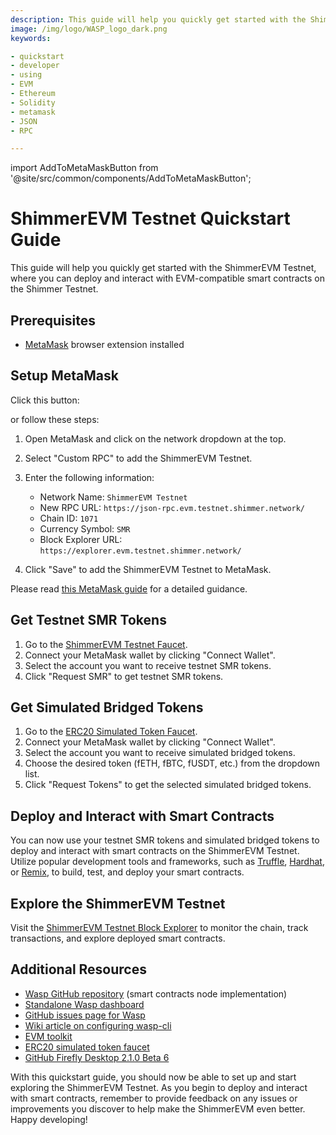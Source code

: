 ```yaml
---
description: This guide will help you quickly get started with the ShimmerEVM Testnet
image: /img/logo/WASP_logo_dark.png
keywords:

- quickstart
- developer
- using
- EVM
- Ethereum
- Solidity
- metamask
- JSON
- RPC

---
```


import AddToMetaMaskButton from '@site/src/common/components/AddToMetaMaskButton';

# ShimmerEVM Testnet Quickstart Guide

This guide will help you quickly get started with the ShimmerEVM Testnet, where you can deploy and interact with EVM-compatible smart contracts on the Shimmer Testnet.

Prerequisites
-------------
*   [MetaMask](https://metamask.io/) browser extension installed

Setup MetaMask
--------------

Click this button:

<AddToMetaMaskButton />

or follow these steps:

1.  Open MetaMask and click on the network dropdown at the top.
2.  Select "Custom RPC" to add the ShimmerEVM Testnet.
3.  Enter the following information:
    
    *   Network Name: `ShimmerEVM Testnet`
    *   New RPC URL: `https://json-rpc.evm.testnet.shimmer.network/`
    *   Chain ID: `1071`
    *   Currency Symbol: `SMR`
    *   Block Explorer URL: `https://explorer.evm.testnet.shimmer.network/`
4.  Click "Save" to add the ShimmerEVM Testnet to MetaMask.

Please read [this MetaMask guide](https://wiki.iota.org/shimmer/smart-contracts/guide/evm/tooling/#metamask) for a detailed guidance.

Get Testnet SMR Tokens
----------------------

1.  Go to the [ShimmerEVM Testnet Faucet](https://faucet.evm.testnet.shimmer.network/).
2.  Connect your MetaMask wallet by clicking "Connect Wallet".
3.  Select the account you want to receive testnet SMR tokens.
4.  Click "Request SMR" to get testnet SMR tokens.

Get Simulated Bridged Tokens
----------------------------

1. Go to the [ERC20 Simulated Token Faucet](https://erc20-faucet.evm.testnet.shimmer.network/). 
2. Connect your MetaMask wallet by clicking "Connect Wallet".
3. Select the account you want to receive simulated bridged tokens.
4. Choose the desired token (fETH, fBTC, fUSDT, etc.) from the dropdown list.
5. Click "Request Tokens" to get the selected simulated bridged tokens.

Deploy and Interact with Smart Contracts
----------------------------------------

You can now use your testnet SMR tokens and simulated bridged tokens to deploy and interact with smart contracts on the ShimmerEVM Testnet. Utilize popular development tools and frameworks, such as [Truffle](https://www.trufflesuite.com/), [Hardhat](https://hardhat.org/), or [Remix](https://remix.ethereum.org/), to build, test, and deploy your smart contracts.

Explore the ShimmerEVM Testnet
------------------------------

Visit the [ShimmerEVM Testnet Block Explorer](https://explorer.evm.testnet.shimmer.network/) to monitor the chain, track transactions, and explore deployed smart contracts.

Additional Resources
--------------------

*   [Wasp GitHub repository](https://github.com/iotaledger/wasp) (smart contracts node implementation)
*   [Standalone Wasp dashboard](https://dashboard.evm.testnet.shimmer.network/)
*   [GitHub issues page for Wasp](https://github.com/iotaledger/wasp/issues)
*   [Wiki article on configuring wasp-cli](https://wiki.shimmer.network/docs/node-software/wasp-cli)
*   [EVM toolkit](https://toolkit.evm.testnet.shimmer.network/)
*   [ERC20 simulated token faucet](https://erc20-faucet.evm.testnet.shimmer.network/)
*   [GitHub Firefly Desktop 2.1.0 Beta 6](https://github.com/iotaledger/firefly/releases)

With this quickstart guide, you should now be able to set up and start exploring the ShimmerEVM Testnet. As you begin to deploy and interact with smart contracts, remember to provide feedback on any issues or improvements you discover to help make the ShimmerEVM even better. Happy developing!
